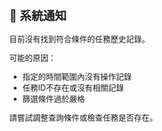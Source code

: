 ## 📝 系統通知

目前沒有找到符合條件的任務歷史記錄。

可能的原因：
- 指定的時間範圍內沒有操作記錄
- 任務ID不存在或沒有相關記錄  
- 篩選條件過於嚴格

請嘗試調整查詢條件或檢查任務是否存在。